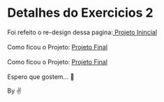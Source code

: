 # Detalhes do Exercicios 2

Foi refeito o re-design dessa pagina:<a href="https://raw.githubusercontent.com/GabrielLima1/exercicio-fiap/ex2/image/page.png" target="_blank"> Projeto Inincial</a> <br/><br/>
Como ficou o Projeto:  [Projeto Final](/image/download.jpeg)<br/><br/>
Como ficou o Projeto:  [Projeto Final]( http://htmlpreview.github.io/?https://github.com/GabrielLima1/exercicio-fiap/blob/ex2/index.html)<br/><br/>
Espero que gostem... :grimacing:


By :v:
<!-- #end -->
